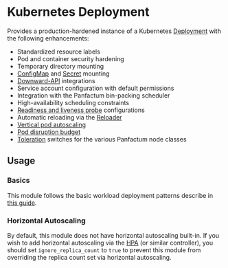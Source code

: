 # Kubernetes Deployment

Provides a production-hardened instance of a Kubernetes [Deployment](https://kubernetes.io/docs/concepts/workloads/controllers/deployment/)
with the following enhancements:

- Standardized resource labels
- Pod and container security hardening
- Temporary directory mounting
- [ConfigMap](https://kubernetes.io/docs/concepts/configuration/configmap/) and [Secret](https://kubernetes.io/docs/concepts/configuration/secret/) mounting
- [Downward-API](https://kubernetes.io/docs/concepts/workloads/pods/downward-api/) integrations
- Service account configuration with default permissions
- Integration with the Panfactum bin-packing scheduler
- High-availability scheduling constraints
- [Readiness and liveness probe](https://kubernetes.io/docs/tasks/configure-pod-container/configure-liveness-readiness-startup-probes/) configurations
- Automatic reloading via the [Reloader](https://github.com/stakater/Reloader)
- [Vertical pod autoscaling](https://github.com/kubernetes/autoscaler/tree/master/vertical-pod-autoscaler)
- [Pod disruption budget](https://kubernetes.io/docs/tasks/run-application/configure-pdb/)
- [Toleration](https://kubernetes.io/docs/concepts/scheduling-eviction/taint-and-toleration/) switches for the various Panfactum node classes

## Usage

### Basics

This module follows the basic workload deployment patterns describe in [this guide](/main/guides/deploying-workloads/basics).

### Horizontal Autoscaling

By default, this module does not have horizontal autoscaling built-in. If you wish
to add horizontal autoscaling via the [HPA](https://kubernetes.io/docs/tasks/run-application/horizontal-pod-autoscale/)
(or similar controller), you should set `ignore_replica_count` to `true` to prevent
this module from overriding the replica count set via horizontal autoscaling.
